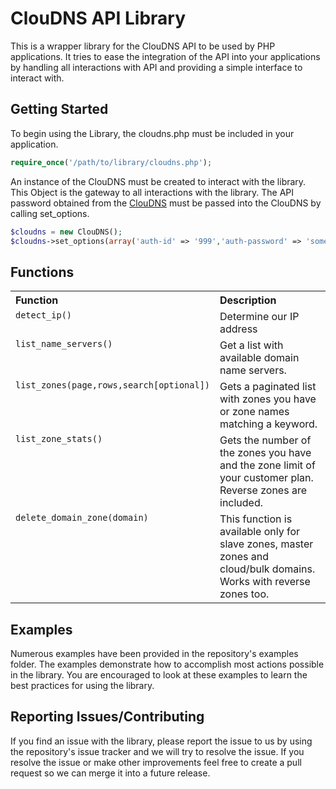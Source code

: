 ClouDNS API Library
===============================

This is a wrapper library for the ClouDNS API to be used by PHP applications. It tries to ease the integration of the API into your applications by handling all interactions with API and providing a simple interface to interact with.

Getting Started
-------------------------------
To begin using the Library, the cloudns.php must be included in your application.

```php
require_once('/path/to/library/cloudns.php');
```

An instance of the ClouDNS must be created to interact with the library. This Object is the gateway to all interactions with the library. The API password obtained from the [ClouDNS](https://www.cloudns.net/api-settings/) must be passed into the ClouDNS by calling set_options.

```php
$cloudns = new ClouDNS();
$cloudns->set_options(array('auth-id' => '999','auth-password' => 'some_password'));
```

Functions
-------------------------------

<table width="100%">
	<tr>
		<th valign="top" width="120px" align="left">Function</th>
		<th valign="top" align="left">Description</th>
	</tr>
	<tr>
		<td valign="top"><code>detect_ip()</code></td>
		<td valign="top">Determine our IP address</td>
	</tr>
	<tr>
		<td valign="top"><code>list_name_servers()</code></td>
		<td valign="top">Get a list with available domain name servers.</td>
	</tr>
	<tr>
		<td valign="top"><code>list_zones(page,rows,search[optional])</code></td>
		<td valign="top">Gets a paginated list with zones you have or zone names matching a keyword.</td>
	</tr>
	<tr>
		<td valign="top"><code>list_zone_stats()</code></td>
		<td valign="top">Gets the number of the zones you have and the zone limit of your customer plan. Reverse zones are included.</td>
	</tr>
	<tr>
		<td valign="top"><code>delete_domain_zone(domain)</code></td>
		<td valign="top">This function is available only for slave zones, master zones and cloud/bulk domains. Works with reverse zones too.</td>
	</tr>
</table>

Examples
-------------------------------
Numerous examples have been provided in the repository's examples folder. The examples demonstrate how to accomplish most actions possible in the library. You are encouraged to look at these examples to learn the best practices for using the library.

Reporting Issues/Contributing
-------------------------------
If you find an issue with the library, please report the issue to us by using the repository's issue tracker and we will try to resolve the issue. If you resolve the issue or make other improvements feel free to create a pull request so we can merge it into a future release.